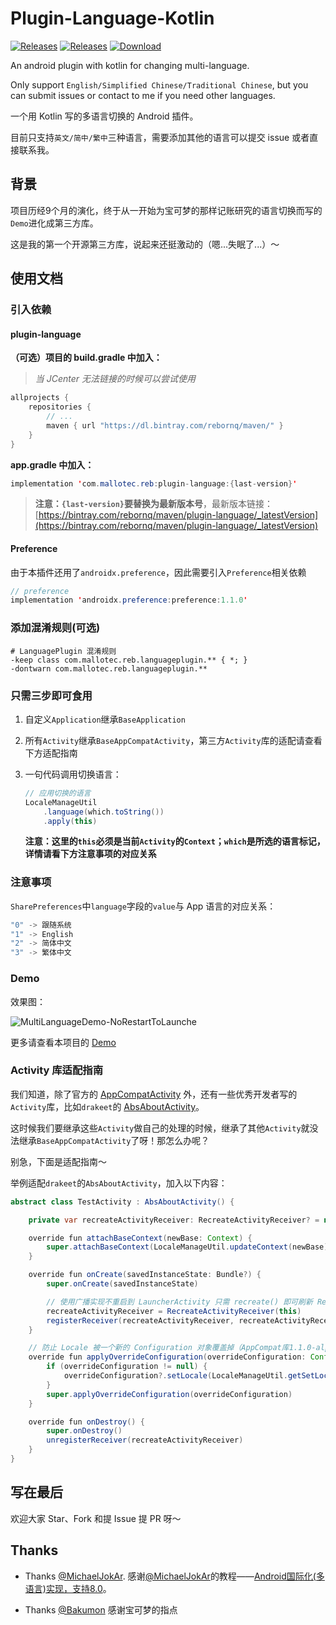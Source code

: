 # Plugin-Language-Kotlin
[![Releases](https://img.shields.io/badge/android-5.0%2B-brightgreen.svg)](https://bintray.com/rebornq/maven/plugin-language) [![Releases](https://img.shields.io/github/release/RebornQ/Plugin-Language-Kotlin.svg)](https://github.com/RebornQ/Plugin-Language-Kotlin) [ ![Download](https://api.bintray.com/packages/rebornq/maven/plugin-language/images/download.svg) ](https://bintray.com/rebornq/maven/plugin-language/_latestVersion)

An android plugin with kotlin for changing multi-language.

Only support `English/Simplified Chinese/Traditional Chinese`, but you can submit issues or contact to me if you need other languages.

一个用 Kotlin 写的多语言切换的 Android 插件。

目前只支持`英文/简中/繁中`三种语言，需要添加其他的语言可以提交 issue 或者直接联系我。

## 背景
项目历经9个月的演化，终于从一开始为宝可梦的那样记账研究的语言切换而写的`Demo`进化成第三方库。

这是我的第一个开源第三方库，说起来还挺激动的（嗯...失眠了...）～

## 使用文档
### 引入依赖
#### plugin-language
**（可选）项目的 build.gradle 中加入：**
> *当 JCenter 无法链接的时候可以尝试使用*

```java
allprojects {
    repositories {
        // ...
        maven { url "https://dl.bintray.com/rebornq/maven/" }
    }
}
```

**app.gradle 中加入：**
```java
implementation 'com.mallotec.reb:plugin-language:{last-version}'
```
> **注意：`{last-version}`要替换为最新版本号**，最新版本链接：[https://bintray.com/rebornq/maven/plugin-language/_latestVersion](https://bintray.com/rebornq/maven/plugin-language/_latestVersion)

#### Preference
由于本插件还用了`androidx.preference`，因此需要引入`Preference`相关依赖
```java
// preference
implementation 'androidx.preference:preference:1.1.0'
```

### 添加混淆规则(可选)

```shell
# LanguagePlugin 混淆规则
-keep class com.mallotec.reb.languageplugin.** { *; }
-dontwarn com.mallotec.reb.languageplugin.**
```
    
### 只需三步即可食用
1. 自定义`Application`继承`BaseApplication`
2. 所有`Activity`继承`BaseAppCompatActivity`，第三方`Activity`库的适配请查看下方适配指南
3. 一句代码调用切换语言：

    ```java
    // 应用切换的语言
    LocaleManageUtil
        .language(which.toString())
        .apply(this)
    ```
   **注意：这里的`this`必须是当前`Activity`的`Context`；`which`是所选的语言标记，详情请看下方注意事项的对应关系**

### 注意事项
`SharePreferences`中`language`字段的`value`与 App 语言的对应关系：

```java
"0" -> 跟随系统
"1" -> English
"2" -> 简体中文
"3" -> 繁体中文
```

### Demo
效果图：

![MultiLanguageDemo-NoRestartToLaunche](/media/MultiLanguageDemo-NoRestartToLauncher.gif)

更多请查看本项目的 [Demo](https://github.com/RebornQ/Plugin-Language-Kotlin/tree/master/demo)

### Activity 库适配指南
我们知道，除了官方的 [AppCompatActivity](https://developer.android.com/jetpack/androidx/releases/appcompat) 外，还有一些优秀开发者写的`Activity`库，比如`drakeet`的 [AbsAboutActivity](https://github.com/PureWriter/about-page)。

这时候我们要继承这些`Activity`做自己的处理的时候，继承了其他`Activity`就没法继承`BaseAppCompatActivity`了呀！那怎么办呢？

别急，下面是适配指南～

举例适配`drakeet`的`AbsAboutActivity`，加入以下内容：
```java
abstract class TestActivity : AbsAboutActivity() {

    private var recreateActivityReceiver: RecreateActivityReceiver? = null

    override fun attachBaseContext(newBase: Context) {
        super.attachBaseContext(LocaleManageUtil.updateContext(newBase))
    }

    override fun onCreate(savedInstanceState: Bundle?) {
        super.onCreate(savedInstanceState)

        // 使用广播实现不重启到 LauncherActivity 只需 recreate() 即可刷新 Resources
        recreateActivityReceiver = RecreateActivityReceiver(this)
        registerReceiver(recreateActivityReceiver, recreateActivityReceiver!!.getDefaultIntentFilter())
    }

    // 防止 Locale 被一个新的 Configuration 对象覆盖掉（AppCompat库1.1.0-alpha03以上版本）
    override fun applyOverrideConfiguration(overrideConfiguration: Configuration?) {
        if (overrideConfiguration != null) {
            overrideConfiguration?.setLocale(LocaleManageUtil.getSetLocale())
        }
        super.applyOverrideConfiguration(overrideConfiguration)
    }

    override fun onDestroy() {
        super.onDestroy()
        unregisterReceiver(recreateActivityReceiver)
    } 
}
```

## 写在最后
欢迎大家 Star、Fork 和提 Issue 提 PR 呀～

## Thanks
- Thanks [@MichaelJokAr](https://github.com/MichaelJokAr). 感谢[@MichaelJokAr](https://github.com/MichaelJokAr)的教程——[Android国际化(多语言)实现，支持8.0](https://blog.csdn.net/a1018875550/article/details/79845949)。

- Thanks [@Bakumon](https://github.com/Bakumon) 感谢宝可梦的指点
